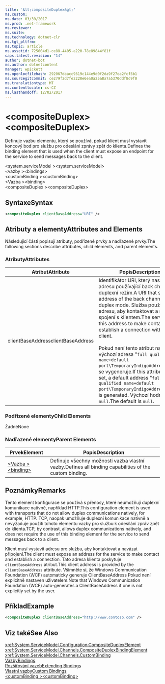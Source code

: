 ```yaml
---
title: '&lt;compositeDuplex&gt;'
ms.custom: 
ms.date: 03/30/2017
ms.prod: .net-framework
ms.reviewer: 
ms.suite: 
ms.technology: dotnet-clr
ms.tgt_pltfrm: 
ms.topic: article
ms.assetid: 725004d1-ce88-4405-a220-78e89844f81f
caps.latest.revision: "14"
author: dotnet-bot
ms.author: dotnetcontent
manager: wpickett
ms.openlocfilehash: 292067daacc9319c144e9d0f2da9f27ca2fcf5b1
ms.sourcegitcommit: ce279f2d7fe2220e6ea0a25a8a7a5370ddf8d9f0
ms.translationtype: MT
ms.contentlocale: cs-CZ
ms.lasthandoff: 12/02/2017
---
```

# <a name="ltcompositeduplexgt"></a><span data-ttu-id="41e82-102">&lt;compositeDuplex&gt;</span><span class="sxs-lookup"><span data-stu-id="41e82-102">&lt;compositeDuplex&gt;</span></span>
<span data-ttu-id="41e82-103">Definuje vazbu elementu, který se používá, pokud klient musí vystavit koncový bod pro službu pro odeslání zprávy zpět do klienta.</span><span class="sxs-lookup"><span data-stu-id="41e82-103">Defines the binding element that is used when the client must expose an endpoint for the service to send messages back to the client.</span></span>  
  
 <span data-ttu-id="41e82-104">\<system.serviceModel ></span><span class="sxs-lookup"><span data-stu-id="41e82-104">\<system.serviceModel></span></span>  
<span data-ttu-id="41e82-105">\<vazby ></span><span class="sxs-lookup"><span data-stu-id="41e82-105">\<bindings></span></span>  
<span data-ttu-id="41e82-106">\<customBinding ></span><span class="sxs-lookup"><span data-stu-id="41e82-106">\<customBinding></span></span>  
<span data-ttu-id="41e82-107">\<Vazba ></span><span class="sxs-lookup"><span data-stu-id="41e82-107">\<binding></span></span>  
<span data-ttu-id="41e82-108">\<compositeDuplex ></span><span class="sxs-lookup"><span data-stu-id="41e82-108">\<compositeDuplex></span></span>  
  
## <a name="syntax"></a><span data-ttu-id="41e82-109">Syntaxe</span><span class="sxs-lookup"><span data-stu-id="41e82-109">Syntax</span></span>  
  
```xml  
<compositeDuplex clientBaseAddress="URI" />  
```  
  
## <a name="attributes-and-elements"></a><span data-ttu-id="41e82-110">Atributy a elementy</span><span class="sxs-lookup"><span data-stu-id="41e82-110">Attributes and Elements</span></span>  
 <span data-ttu-id="41e82-111">Následující části popisují atributy, podřízené prvky a nadřazené prvky.</span><span class="sxs-lookup"><span data-stu-id="41e82-111">The following sections describe attributes, child elements, and parent elements.</span></span>  
  
### <a name="attributes"></a><span data-ttu-id="41e82-112">Atributy</span><span class="sxs-lookup"><span data-stu-id="41e82-112">Attributes</span></span>  
  
|<span data-ttu-id="41e82-113">Atribut</span><span class="sxs-lookup"><span data-stu-id="41e82-113">Attribute</span></span>|<span data-ttu-id="41e82-114">Popis</span><span class="sxs-lookup"><span data-stu-id="41e82-114">Description</span></span>|  
|---------------|-----------------|  
|<span data-ttu-id="41e82-115">clientBaseAddress</span><span class="sxs-lookup"><span data-stu-id="41e82-115">clientBaseAddress</span></span>|<span data-ttu-id="41e82-116">Identifikátor URI, který nastaví adresu používající back channel v duplexní režim.</span><span class="sxs-lookup"><span data-stu-id="41e82-116">A URI that sets the address of the back channel in duplex mode.</span></span> <span data-ttu-id="41e82-117">Služba používá tuto adresu, aby kontaktovat a navázat spojení s klientem.</span><span class="sxs-lookup"><span data-stu-id="41e82-117">The service uses this address to make contact and establish a connection with the client.</span></span><br /><br /> <span data-ttu-id="41e82-118">Pokud není tento atribut nastavit, výchozí adresa "`full qualified name+default port\TemporaryIndigoAddress\guid`" se vygeneruje.</span><span class="sxs-lookup"><span data-stu-id="41e82-118">If this attribute is not set, a default address "`full qualified name+default port\TemporaryIndigoAddress\guid`" is generated.</span></span> <span data-ttu-id="41e82-119">Výchozí hodnota je `null`.</span><span class="sxs-lookup"><span data-stu-id="41e82-119">The default is `null`.</span></span>|  
  
### <a name="child-elements"></a><span data-ttu-id="41e82-120">Podřízené elementy</span><span class="sxs-lookup"><span data-stu-id="41e82-120">Child Elements</span></span>  
 <span data-ttu-id="41e82-121">Žádné</span><span class="sxs-lookup"><span data-stu-id="41e82-121">None</span></span>  
  
### <a name="parent-elements"></a><span data-ttu-id="41e82-122">Nadřazené elementy</span><span class="sxs-lookup"><span data-stu-id="41e82-122">Parent Elements</span></span>  
  
|<span data-ttu-id="41e82-123">Prvek</span><span class="sxs-lookup"><span data-stu-id="41e82-123">Element</span></span>|<span data-ttu-id="41e82-124">Popis</span><span class="sxs-lookup"><span data-stu-id="41e82-124">Description</span></span>|  
|-------------|-----------------|  
|[<span data-ttu-id="41e82-125">\<Vazba ></span><span class="sxs-lookup"><span data-stu-id="41e82-125">\<binding></span></span>](../../../../../docs/framework/misc/binding.md)|<span data-ttu-id="41e82-126">Definuje všechny možnosti vazba vlastní vazby.</span><span class="sxs-lookup"><span data-stu-id="41e82-126">Defines all binding capabilities of the custom binding.</span></span>|  
  
## <a name="remarks"></a><span data-ttu-id="41e82-127">Poznámky</span><span class="sxs-lookup"><span data-stu-id="41e82-127">Remarks</span></span>  
 <span data-ttu-id="41e82-128">Tento element konfigurace se používá s přenosy, které neumožňují duplexní komunikace nativně, například HTTP.</span><span class="sxs-lookup"><span data-stu-id="41e82-128">This configuration element is used with transports that do not allow duplex communications natively, for example, HTTP.</span></span> <span data-ttu-id="41e82-129">TCP, naopak umožňuje duplexní komunikace nativně a nevyžaduje použití tohoto elementu vazby pro službu k odesílání zpráv zpět do klienta.</span><span class="sxs-lookup"><span data-stu-id="41e82-129">TCP, by contrast, allows duplex communications natively, and does not require the use of this binding element for the service to send messages back to a client.</span></span>  
  
 <span data-ttu-id="41e82-130">Klient musí vystavit adresu pro službu, aby kontaktovat a navázat připojení.</span><span class="sxs-lookup"><span data-stu-id="41e82-130">The client must expose an address for the service to make contact and establish a connection.</span></span> <span data-ttu-id="41e82-131">Tato adresa klienta poskytuje `clientBaseAddress` atribut.</span><span class="sxs-lookup"><span data-stu-id="41e82-131">This client address is provided by the `clientBaseAddress` attribute.</span></span> <span data-ttu-id="41e82-132">Všimněte si, že Windows Communication Foundation (WCF) automaticky generuje ClientBaseAddress Pokud není explicitně nastaven uživatelem.</span><span class="sxs-lookup"><span data-stu-id="41e82-132">Note that Windows Communication Foundation (WCF) auto-generates a ClientBaseAddress if one is not explicitly set by the user.</span></span>  
  
## <a name="example"></a><span data-ttu-id="41e82-133">Příklad</span><span class="sxs-lookup"><span data-stu-id="41e82-133">Example</span></span>  
  
```xml  
<compositeDuplex clientBaseAddress="http://www.contoso.com" />  
```  
  
## <a name="see-also"></a><span data-ttu-id="41e82-134">Viz také</span><span class="sxs-lookup"><span data-stu-id="41e82-134">See Also</span></span>  
 <xref:System.ServiceModel.Configuration.CompositeDuplexElement>  
 <xref:System.ServiceModel.Channels.CompositeDuplexBindingElement>  
 <xref:System.ServiceModel.Channels.CustomBinding>  
 [<span data-ttu-id="41e82-135">Vazby</span><span class="sxs-lookup"><span data-stu-id="41e82-135">Bindings</span></span>](../../../../../docs/framework/wcf/bindings.md)  
 [<span data-ttu-id="41e82-136">Rozšiřování vazeb</span><span class="sxs-lookup"><span data-stu-id="41e82-136">Extending Bindings</span></span>](../../../../../docs/framework/wcf/extending/extending-bindings.md)  
 [<span data-ttu-id="41e82-137">Vlastní vazby</span><span class="sxs-lookup"><span data-stu-id="41e82-137">Custom Bindings</span></span>](../../../../../docs/framework/wcf/extending/custom-bindings.md)  
 [<span data-ttu-id="41e82-138">\<customBinding ></span><span class="sxs-lookup"><span data-stu-id="41e82-138">\<customBinding></span></span>](../../../../../docs/framework/configure-apps/file-schema/wcf/custombinding.md)
